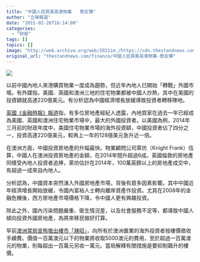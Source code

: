 ```yaml
---
title: "中國人狂買美英澳物業   惹反彈"
author: "立場報道"
date: "2015-02-26T16:14:00"
categories:
  - "財經"
tags: []
topics: []
image: "http://web.archive.org/web/2021im_/https://cdn.thestandnews.com/media/photos/cache/11-01_izHqe_1200x0.png"
original_url: "thestandnews.com/finance/中國人狂買美英澳物業-惹反彈"
---
```

![](http://web.archive.org/web/2021im_/https://cdn.thestandnews.com/media/photos/cache/11-01_izHqe_1200x0.png)

以前中國內地人來港購買物業一度成為趨勢，但近年內地人已開始「轉戰」外國市場。有外媒指，美國、英國和澳洲三地的住宅物業都被中國人炒熱，其中在美國的投資額就高達220億美元。有分析認為中國經濟增長放緩導致投資者轉移陣地。

[英國《金融時報》報道](http://web.archive.org/web/20210628182120/http://www.ft.com/intl/cms/s/0/fcc2d346-bcd3-11e4-9902-00144feab7de.html#axzz3SpZEC8Un)指，有多位房地產經紀人透露，內地買家在過去一年已經成為美國、英國和澳洲住宅物業市場中，最大的外國投資者。以美國為例，2014年三月前的財政年度中，美國住宅物業市場的海外投資額，中國投資者佔了四分之一，投資高達220億美元，較再上一年的128億美元急升近一倍。

在澳洲方面，中國投資房地產的升幅最快。物業顧問公司萊坊（Knight Frank）估算，中國人在澳洲投資房地產的金額，在2014年間升超過6成。英國倫敦的房地產同樣受內地人投資者追捧，萊坊估計在2014年，100萬英鎊以上的房地產成交中，有超過一成來自內地人。

分析認為，中國資本突然湧入外國房地產市場，背後有眾多因素影響。其中中國近年經濟增長開始放緩，令國內富裕人士轉向離岸資產作投資。尤其在2008年的金融危機後，西方房地產市場價格下降，令中國人更有興趣投資。

除此之外，國內污染問題嚴重、衛生情況差，以及社會服務不足等，都導致中國人傾向投資外國房地產，為將來移民做好打算。

早前[澳洲當局宣佈推出樓市「辣招」](../../international/%E6%BE%B3%E6%B4%B2%E6%8E%A8%E6%A8%93%E5%B8%82%E8%BE%A3%E6%8B%9B-%E5%90%91%E6%B5%B7%E5%A4%96%E8%B2%B7%E5%AE%B6%E5%BE%B5%E8%B2%BB/)，向所有於澳洲置業的海外投資者按樓價徵收手續費。價值一百萬澳元以下的物業將收取5000澳元的費用，至於超過一百萬澳元的物業，則每超出一百萬元另收一萬元。當局解釋有關措施是要抑制飆升的樓價。